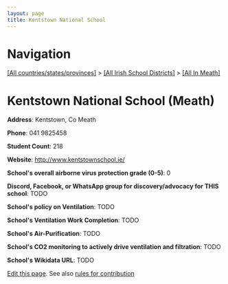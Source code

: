 ```yaml
---
layout: page
title: Kentstown National School
---
```

# Navigation

[[All countries/states/provinces]](../../..) > [[All Irish School Districts]](../..) > [[All In Meath]](..)

# Kentstown National School (Meath)

**Address**: Kentstown, Co Meath

**Phone**: 041 9825458

**Student Count**: 218

**Website**: <http://www.kentstownschool.ie/>

**School's overall airborne virus protection grade (0-5)**: 0

**Discord, Facebook, or WhatsApp group for discovery/advocacy for THIS school**: TODO

**School's policy on Ventilation**: TODO

**School's Ventilation Work Completion**: TODO

**School's Air-Purification**: TODO

**School's CO2 monitoring to actively drive ventilation and filtration**: TODO

**School's Wikidata URL**: TODO


[Edit this page](https://github.com/ventilate-schools/Ireland/edit/main/./Meath/Kentstown_National_School.md). See also [rules for contribution](../../../contribution-rules/)